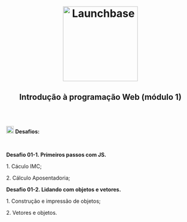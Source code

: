  <h1 align="center">
    <img alt="Launchbase" src="https://github.com/Rocketseat/bootcamp-launchbase-desafios-02/blob/master/desafios/logo.svg" width="200px" />
</h1>

<h2 align="center"> Introdução à programação Web (módulo 1) </h2> <br><br>

<p> <img src ="https://github.githubassets.com/images/icons/emoji/unicode/1f680.png"; width="20px"; height="20px";> <strong> Desafios: </strong> </p> <br>


<p> <strong> Desafio 01-1. Primeiros passos com JS. </strong> </p>

<p> 1. Cáculo IMC; </p>

<p> 2. Cálculo Aposentadoria;</p>

<p> <strong> Desafio 01-2. Lidando com objetos e vetores. </strong></p>

<p> 1. Construção e impressão de objetos;</p>

<p> 2. Vetores e objetos.</p>
